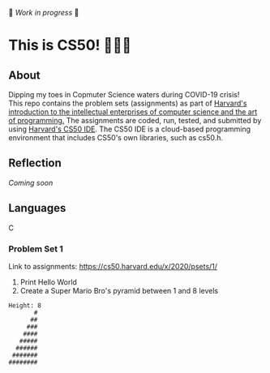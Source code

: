🔧 _Work in progress_ 🔧

# This is CS50! 👩🏽‍💻

## About

Dipping my toes in Copmuter Science waters during COVID-19 crisis!  
This repo contains the problem sets (assignments) as part of [Harvard's introduction to the intellectual enterprises of computer science and the art of programming.](https://online-learning.harvard.edu/course/cs50-introduction-computer-science/) The assignments are coded, run, tested, and submitted by using [Harvard's CS50 IDE](https://ide.cs50.io/). The CS50 IDE is a cloud-based programming environment that includes CS50's own libraries, such as cs50.h.

## Reflection

_Coming soon_

## Languages

C

### Problem Set 1

Link to assignments: https://cs50.harvard.edu/x/2020/psets/1/

1. Print Hello World
2. Create a Super Mario Bro's pyramid between 1 and 8 levels

```
Height: 8
       #
      ##
     ###
    ####
   #####
  ######
 #######
########
```
